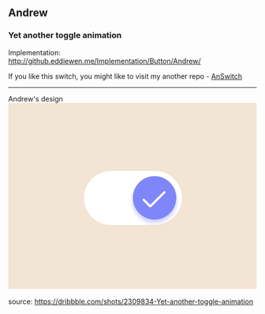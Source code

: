 ## Andrew
### Yet another toggle animation

Implementation:  
<http://github.eddiewen.me/Implementation/Button/Andrew/>

If you like this switch, you might like to visit my another repo - [AnSwitch](https://github.com/EddieWen-Taiwan/AnSwitch)

----
Andrew's design
![switch](switch.gif)

source: <https://dribbble.com/shots/2309834-Yet-another-toggle-animation>